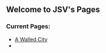 ## Welcome to JSV's Pages



### Current Pages:



- [A Walled City](https://pages.jsv.me/chiangmai/)
- 


